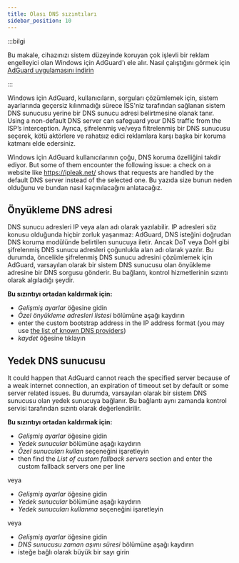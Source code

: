 ```yaml
---
title: Olası DNS sızıntıları
sidebar_position: 10
---
```


:::bilgi

Bu makale, cihazınızı sistem düzeyinde koruyan çok işlevli bir reklam engelleyici olan Windows için AdGuard'ı ele alır. Nasıl çalıştığını görmek için [AdGuard uygulamasını indirin](https://agrd.io/download-kb-adblock)

:::

Windows için AdGuard, kullanıcıların, sorguları çözümlemek için, sistem ayarlarında geçersiz kılınmadığı sürece İSS'niz tarafından sağlanan sistem DNS sunucusu yerine bir DNS sunucu adresi belirtmesine olanak tanır. Using a non-default DNS server can safeguard your DNS traffic from the ISP’s interception. Ayrıca, şifrelenmiş ve/veya filtrelenmiş bir DNS sunucusu seçerek, kötü aktörlere ve rahatsız edici reklamlara karşı başka bir koruma katmanı elde edersiniz.

Windows için AdGuard kullanıcılarının çoğu, DNS koruma özelliğini takdir ediyor. But some of them encounter the following issue: a check on a website like https://ipleak.net/ shows that requests are handled by the default DNS server instead of the selected one. Bu yazıda size bunun neden olduğunu ve bundan nasıl kaçınılacağını anlatacağız.

## Önyükleme DNS adresi

DNS sunucu adresleri IP veya alan adı olarak yazılabilir. IP adresleri söz konusu olduğunda hiçbir zorluk yaşanmaz: AdGuard, DNS isteğini doğrudan DNS koruma modülünde belirtilen sunucuya iletir. Ancak DoT veya DoH gibi şifrelenmiş DNS sunucu adresleri çoğunlukla alan adı olarak yazılır. Bu durumda, öncelikle şifrelenmiş DNS sunucu adresini çözümlemek için AdGuard, varsayılan olarak bir sistem DNS sunucusu olan önyükleme adresine bir DNS sorgusu gönderir. Bu bağlantı, kontrol hizmetlerinin sızıntı olarak algıladığı şeydir.

**Bu sızıntıyı ortadan kaldırmak için:**

- *Gelişmiş ayarlar* öğesine gidin
- *Özel önyükleme adresleri listesi* bölümüne aşağı kaydırın
- enter the custom bootstrap address in the IP address format (you may use [the list of known DNS providers](https://adguard-dns.io/kb/general/dns-providers/))
- *kaydet* öğesine tıklayın

## Yedek DNS sunucusu

It could happen that AdGuard cannot reach the specified server because of a weak internet connection, an expiration of timeout set by default or some server related issues. Bu durumda, varsayılan olarak bir sistem DNS sunucusu olan yedek sunucuya bağlanır. Bu bağlantı aynı zamanda kontrol servisi tarafından sızıntı olarak değerlendirilir.

**Bu sızıntıyı ortadan kaldırmak için:**

- *Gelişmiş ayarlar* öğesine gidin
- *Yedek sunucular* bölümüne aşağı kaydırın
- *Özel sunucuları kullan* seçeneğini işaretleyin
- then find the *List of custom fallback servers* section and enter the custom fallback servers one per line

veya

- *Gelişmiş ayarlar* öğesine gidin
- *Yedek sunucular* bölümüne aşağı kaydırın
- *Yedek sunucuları kullanma* seçeneğini işaretleyin

veya

- *Gelişmiş ayarlar* öğesine gidin
- *DNS sunucusu zaman aşımı süresi* bölümüne aşağı kaydırın
- isteğe bağlı olarak büyük bir sayı girin
